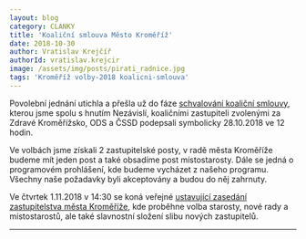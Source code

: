 ```yaml
---
layout: blog
category: CLANKY
title: 'Koaliční smlouva Město Kroměříž'
date: 2018-10-30
author: Vratislav Krejčíř
authorId: vratislav.krejcir
image: /assets/img/posts/pirati_radnice.jpg
tags: 'Kroměříž volby-2018 koalicni-smlouva'
---
```


Povolební jednání utichla a přešla už do fáze <a href="https://forum.pirati.cz/viewtopic.php?f=897&t=44321" target="_blank"> schvalování koaliční smlouvy</a>, kterou jsme spolu s hnutím Nezávislí, koaličními zastupiteli zvolenými za Zdravé Kroměřížsko, ODS a ČSSD podepsali symbolicky 28.10.2018 ve 12 hodin.

Ve volbách jsme získali 2 zastupitelské posty, v radě města Kroměříže budeme mít jeden post a také obsadíme post místostarosty. Dále se jedná o programovém prohlášení, kde budeme vycházet z našeho programu. Všechny naše požadavky byli akceptovány a budou do něj zahrnuty.

Ve čtvrtek 1.11.2018 v 14:30 se koná veřejné <a href="https://www.mesto-kromeriz.cz/aktuality/zastupitelstvo-rada/pozvanka-na-ustavujici-zasedani-zastupitelstva-mesta-kromerize/" target="_blank"> ustavující zasedání zastupitelstva města Kroměříže</a>, kde proběhne volba starosty, nové rady a místostarostů, ale také slavnostní složení slibu nových zastupitelů.





- - -
